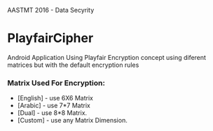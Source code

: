 AASTMT 2016 - Data Secyrity
# PlayfairCipher
Android Application Using Playfair Encryption concept using diferent matrices but with the default encryption rules 
### Matrix Used For Encryption:
* [English] - use 6X6 Matrix
* [Arabic] -  use 7*7 Matrix
* [Dual] -    use 8*8 Matrix.
* [Custom] -  use any Matrix Dimension.

